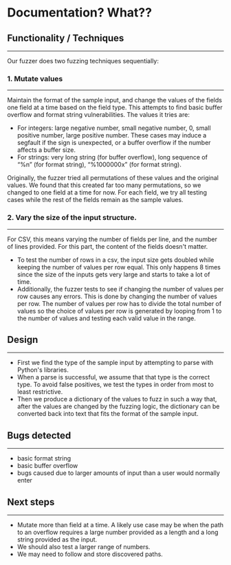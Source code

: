 # Documentation? What??

## Functionality / Techniques
---
Our fuzzer does two fuzzing techniques sequentially:  
### 1. Mutate values
---
Maintain the format of the sample input, and change the values of the fields one field at a time based on the field type. This attempts to find basic buffer overflow and format string vulnerabilities. The values it tries are:  
   - For integers: large negative number, small negative number, 0, small positive number, large positive number. These cases may induce a segfault if the sign is unexpected, or a buffer overflow if the number affects a buffer size.
   - For strings: very long string (for buffer overflow), long sequence of “%n” (for format string), “%1000000x” (for format string).   

Originally, the fuzzer tried all permutations of these values and the original values. We found that this created far too many permutations, so we changed to one field at a time for now. For each field, we try all testing cases while the rest of the fields remain as the sample values.

### 2. Vary the size of the input structure.  
---
For CSV, this means varying the number of fields per line, and the number of lines provided. For this part, the content of the fields doesn't matter.  
- To test the number of rows in a csv, the input size gets doubled while keeping the number of values per row equal. This only happens 8 times since the size of the inputs gets very large and starts to take a lot of time.   
- Additionally, the fuzzer tests to see if changing the number of values per row causes any errors. This is done by changing the number of values per row. The number of values per row has to divide the total number of values so the choice of values per row is generated by looping from 1 to the number of values and testing each valid value in the range.
## Design
---  
- First we find the type of the sample input by attempting to parse with Python's libraries. 
- When a parse is successful, we assume that that type is the correct type. To avoid false positives, we test the types in order from most to least restrictive.  
- Then we produce a dictionary of the values to fuzz in such a way that, after the values are changed by the fuzzing logic, the dictionary can be converted back into text that fits the format of the sample input.
## Bugs detected
---
- basic format string
- basic buffer overflow
- bugs caused due to larger amounts of input than a user would normally enter
## Next steps
---
- Mutate more than field at a time. A likely use case may be when the path to an overflow requires a large number provided as a length and a long string provided as the input.
- We should also test a larger range of numbers.
- We may need to follow and store discovered paths.